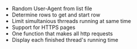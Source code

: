+ Random User-Agent from list file
+ Determine rows to get and start row
+ Limit simultanious thrreads running at same time
+ Support for HTTPS pages
+ One function that makes all http requests
+ Display each finished thread's running time
